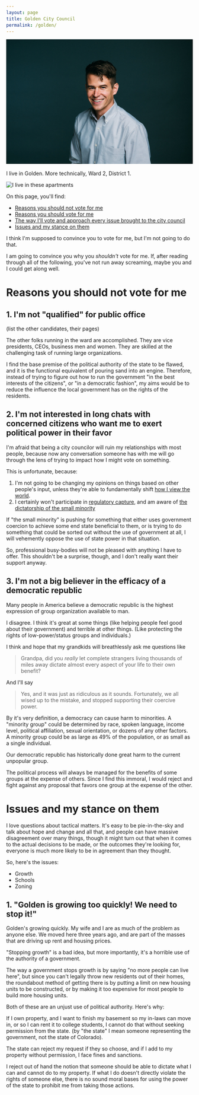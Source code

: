 ```yaml
---
layout: page
title: Golden City Council
permalink: /golden/
---
```


![A picture of Josh Thompson](/images/2016_litmus_9.jpg)

I live in Golden. More technically, Ward 2, District 1.

![I live in these apartments]()

On this page, you'll find:

- [Reasons you should not vote for me](#reasons-you-should-not-vote-for-me)
- [Reasons you should vote for me]()
- [The way I'll vote and approach every issue brought to the city council]()
- [Issues and my stance on them]()

I think I'm supposed to convince you to vote for me, but I'm not going to do that.

I am going to convince you why you *shouldn't* vote for me. If, after reading through all of the following, you've not run away screaming, maybe you and I could get along well.


# Reasons you should not vote for me

## 1. I'm not "qualified" for public office

(list the other candidates, their pages)

The other folks running in the ward are accomplished. They are vice presidents, CEOs, business men and women. They are skilled at the  challenging task of running large organizations.

I find the base premise of the political authority of the state to be flawed, and it is the functional equivalent of pouring sand into an engine. Therefore, instead of trying to figure out how to run the government "in the best interests of the citizens", or "in a democratic fashion", my aims would be to reduce the influence the local government has on the rights of the residents.

## 2. I'm not interested in long chats with concerned citizens who want me to exert political power in their favor

I'm afraid that being a city councilor will ruin my relationships with most people, because now any conversation someone has with me will go through the lens of trying to impact how I might vote on something.

This is unfortunate, because:

1. I'm not going to be changing my opinions on things based on other people's input, unless they're able to fundamentally shift [how I view the world]().
2. I certainly won't participate in [regulatory capture](https://en.wikipedia.org/wiki/Regulatory_capture), and am aware of [the dictatorship of the small minority](https://medium.com/incerto/the-most-intolerant-wins-the-dictatorship-of-the-small-minority-3f1f83ce4e15)

If "the small minority" is pushing for something that either uses government coercion to achieve some end state beneficial to them, or is trying to do something that could be sorted out without the use of government at all, I will vehemently oppose the use of state power in that situation.

So, professional busy-bodies will not be pleased with anything I have to offer. This shouldn't be a surprise, though, and I don't really want their support anyway.

## 3. I'm not a big believer in the efficacy of a democratic republic

Many people in America believe a democratic republic is the highest expression of group organization available to man.

I disagree. I think it's great at some things (like helping people feel good about their government) and terrible at other things. (Like protecting the rights of low-power/status groups and individuals.)

I think and hope that my grandkids will breathlessly ask me questions like

> Grandpa, did you *really* let complete strangers living thousands of miles away dictate almost every aspect of your life to their own benefit?

And I'll say

> Yes, and it was just as ridiculous as it sounds. Fortunately, we all wised up to the mistake, and stopped supporting their coercive power.

By it's very definition, a democracy can cause harm to minorities. A "minority group" could be determined by race, spoken language, income level, political affiliation, sexual orientation, or dozens of any other factors. A minority group could be as large as 49% of the population, or as small as a single individual.

Our democratic republic has historically done great harm to the current unpopular group.

The political process will always be managed for the benefits of some groups at the expense of others. Since I find this immoral, I would reject and fight against any proposal that favors one group at the expense of the other.




# Issues and my stance on them

I love questions about tactical matters. It's easy to be pie-in-the-sky and talk about hope and change and all that, and people can have massive disagreement over many things, though it might turn out that when it comes to the actual decisions to be made, or the outcomes they're looking for, everyone is much more likely to be in agreement than they thought.

So, here's the issues:

- Growth
- Schools
- Zoning

## 1. "Golden is growing too quickly! We need to stop it!"

Golden's growing quickly. My wife and I are as much of the problem as anyone else. We moved here three years ago, and are part of the masses that are driving up rent and housing prices.

"Stopping growth" is a bad idea, but more importantly, it's a horrible use of the authority of a government.

The way a government stops growth is by saying "no more people can live here", but since you can't legally throw new residents out of their homes, the roundabout method of getting there is by putting a limit on new housing units to be constructed, or by making it too expensive for most people to build more housing units.

Both of these are an unjust use of political authority. Here's why:

If I own property, and I want to finish my basement so my in-laws can move in, or so I can rent it to college students, I cannot do that without seeking permission from the state. (by "the state" I mean someone representing the government, not the state of Colorado).

The state can reject my request if they so choose, and if I add to my property without permission, I face fines and sanctions.

I reject out of hand the notion that someone should be able to dictate what I can and cannot do to my property. If what I do doesn't directly violate the rights of someone else, there is no sound moral bases for using the power of the state to prohibit me from taking those actions.
